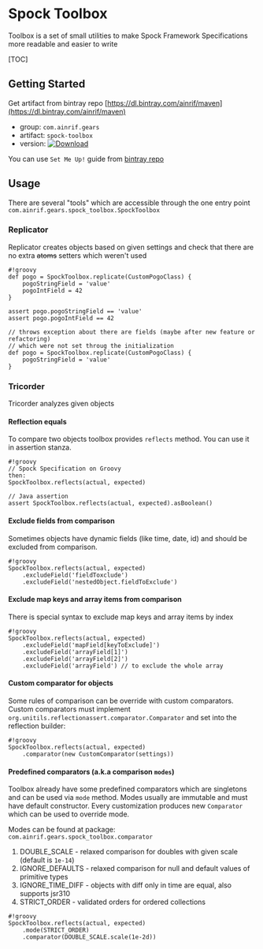 # Spock Toolbox

Toolbox is a set of small utilities to make Spock Framework Specifications 
more readable and easier to write

[TOC]

## Getting Started

Get artifact from bintray repo [https://dl.bintray.com/ainrif/maven](https://dl.bintray.com/ainrif/maven)

- group: `com.ainrif.gears`
- artifact: `spock-toolbox`
- version: [ ![Download](https://api.bintray.com/packages/ainrif/maven/spock-toolbox/images/download.svg) ](https://bintray.com/ainrif/maven/spock-toolbox/_latestVersion)

You can use `Set Me Up!` guide from 
[bintray repo](https://bintray.com/ainrif/maven/spock-toolbox)

## Usage

There are several "tools" which are accessible through the one entry point
`com.ainrif.gears.spock_toolbox.SpockToolbox` 

### Replicator 

Replicator creates objects based on given settings and check 
that there are no extra ~~atoms~~ setters which weren't used

```
#!groovy
def pogo = SpockToolbox.replicate(CustomPogoClass) {
    pogoStringField = 'value'
    pogoIntField = 42
}

assert pogo.pogoStringField == 'value' 
assert pogo.pogoIntField == 42

// throws exception about there are fields (maybe after new feature or refactoring)
// which were not set throug the initialization
def pogo = SpockToolbox.replicate(CustomPogoClass) {
    pogoStringField = 'value'
}
```

### Tricorder

Tricorder analyzes given objects

#### Reflection equals 

To compare two objects toolbox provides `reflects` method.
You can use it in assertion stanza. 
  
```
#!groovy
// Spock Specification on Groovy  
then:
SpockToolbox.reflects(actual, expected)

// Java assertion
assert SpockToolbox.reflects(actual, expected).asBoolean()
```

#### Exclude fields from comparison

Sometimes objects have dynamic fields (like time, date, id) 
and should be excluded from comparison. 

```
#!groovy
SpockToolbox.reflects(actual, expected)
    .excludeField('fieldToxclude')
    .excludeField('nestedObject.fieldToExclude')
```

#### Exclude map keys and array items from comparison

There is special syntax to exclude map keys and array items by index

```
#!groovy
SpockToolbox.reflects(actual, expected)
    .excludeField('mapField[keyToExclude]')
    .excludeField('arrayField[1]')
    .excludeField('arrayField[2]')
    .excludeField('arrayField') // to exclude the whole array
``` 

#### Custom comparator for objects

Some rules of comparison can be override with custom comparators.
Custom comparators must implement `org.unitils.reflectionassert.comparator.Comparator`
and set into the reflection builder: 

```
#!groovy
SpockToolbox.reflects(actual, expected)
    .comparator(new CustomComparator(settings))
```    

#### Predefined comparators (a.k.a comparison `modes`)

Toolbox already have some predefined comparators which are singletons and 
can be used via `mode` method.
Modes usually are immutable and must have default constructor. 
Every customization produces new `Comparator` which can be used to override mode.

Modes can be found at package: `com.ainrif.gears.spock_toolbox.comparator`

1. DOUBLE_SCALE - relaxed comparison for doubles with given scale (default is `1e-14`)
1. IGNORE_DEFAULTS - relaxed comparison for null and default values of primitive types
1. IGNORE_TIME_DIFF - objects with diff only in time are equal, also supports jsr310
1. STRICT_ORDER - validated orders for ordered collections

```
#!groovy
SpockToolbox.reflects(actual, expected)
    .mode(STRICT_ORDER)
    .comparator(DOUBLE_SCALE.scale(1e-2d))
```   